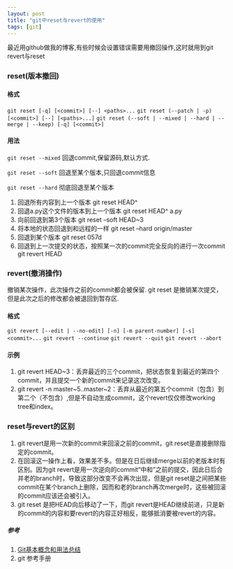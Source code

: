 ```yaml
---
layout: post
title: "git中reset与revert的使用"
tags: [git]
---
```


最近用github做我的博客,有些时候会设置错误需要用撤回操作,这时就用到git revert与reset
### reset(版本撤回) ###
#### 格式 ####
`git reset [-q] [<commit>] [--] <paths>...`
`git reset (--patch | -p) [<commit>] [--] [<paths>...]`
`git reset (--soft | --mixed | --hard | --merge | --keep) [-q] [<commit>]`
#### 用法 ####
`git reset --mixed`
回退commit,保留源码,默认方式.

`git reset --soft` 
回退至某个版本,只回退commit信息

`git reset --hard` 
彻底回退至某个版本

1. 回退所有内容到上一个版本
git reset HEAD^
2. 回退a.py这个文件的版本到上一个版本
git reset HEAD^ a.py
3. 向前回退到第3个版本
git reset –soft HEAD~3
4. 将本地的状态回退到和远程的一样
git reset –hard origin/master
6. 回退到某个版本
git reset 057d
7. 回退到上一次提交的状态，按照某一次的commit完全反向的进行一次commit
git revert HEAD  


### revert(撤消操作) ###
撤销某次操作，此次操作之前的commit都会被保留. git reset 是撤销某次提交，但是此次之后的修改都会被退回到暂存区. 
#### 格式 ####
`git revert [--edit | --no-edit] [-n] [-m parent-number] [-s] <commit>...`
`git revert --continue`
`git revert --quit`
`git revert --abort`
#### 示例 ####
1. git revert HEAD~3：丢弃最近的三个commit，把状态恢复到最近的第四个commit，并且提交一个新的commit来记录这次改变。 
2. git revert -n master~5..master~2：丢弃从最近的第五个commit（包含）到第二个（不包含）,但是不自动生成commit，这个revert仅仅修改working tree和index。 

### reset与revert的区别 ###
1. git revert是用一次新的commit来回滚之前的commit，git reset是直接删除指定的commit。 
2. 在回滚这一操作上看，效果差不多。但是在日后继续merge以前的老版本时有区别。因为git revert是用一次逆向的commit“中和”之前的提交，因此日后合并老的branch时，导致这部分改变不会再次出现，但是git reset是之间把某些commit在某个branch上删除，因而和老的branch再次merge时，这些被回滚的commit应该还会被引入。 
3. git reset 是把HEAD向后移动了一下，而git revert是HEAD继续前进，只是新的commit的内容和要revert的内容正好相反，能够抵消要被revert的内容。 


##### 参考 #####
1. [Git基本概念和用法总结](http://guibin.iteye.com/blog/1014369)
3. git 参考手册
